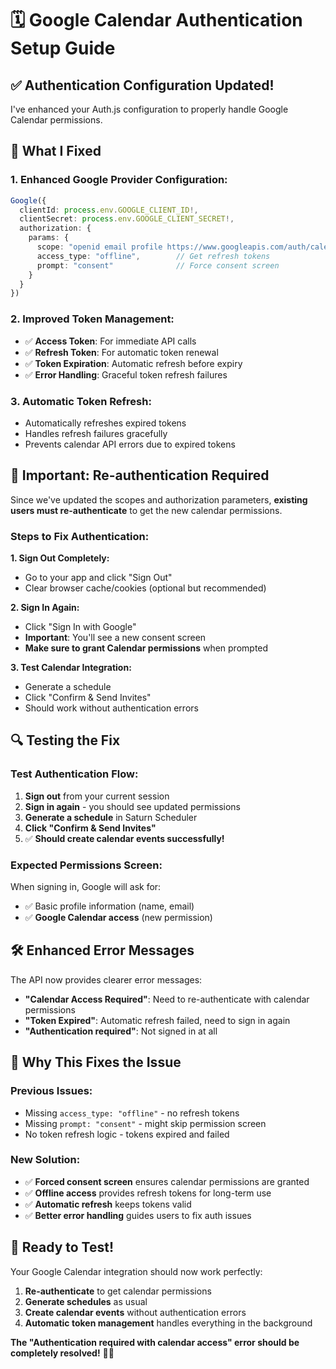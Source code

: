 # 🗓️ Google Calendar Authentication Setup Guide

## ✅ **Authentication Configuration Updated!**

I've enhanced your Auth.js configuration to properly handle Google Calendar permissions.

## 🔧 **What I Fixed**

### **1. Enhanced Google Provider Configuration:**
```typescript
Google({
  clientId: process.env.GOOGLE_CLIENT_ID!,
  clientSecret: process.env.GOOGLE_CLIENT_SECRET!,
  authorization: {
    params: {
      scope: "openid email profile https://www.googleapis.com/auth/calendar",
      access_type: "offline",        // Get refresh tokens
      prompt: "consent"              // Force consent screen
    }
  }
})
```

### **2. Improved Token Management:**
- ✅ **Access Token**: For immediate API calls
- ✅ **Refresh Token**: For automatic token renewal
- ✅ **Token Expiration**: Automatic refresh before expiry
- ✅ **Error Handling**: Graceful token refresh failures

### **3. Automatic Token Refresh:**
- Automatically refreshes expired tokens
- Handles refresh failures gracefully
- Prevents calendar API errors due to expired tokens

## 🚨 **Important: Re-authentication Required**

Since we've updated the scopes and authorization parameters, **existing users must re-authenticate** to get the new calendar permissions.

### **Steps to Fix Authentication:**

**1. Sign Out Completely:**
- Go to your app and click "Sign Out"
- Clear browser cache/cookies (optional but recommended)

**2. Sign In Again:**
- Click "Sign In with Google"
- **Important**: You'll see a new consent screen
- **Make sure to grant Calendar permissions** when prompted

**3. Test Calendar Integration:**
- Generate a schedule
- Click "Confirm & Send Invites"
- Should work without authentication errors

## 🔍 **Testing the Fix**

### **Test Authentication Flow:**
1. **Sign out** from your current session
2. **Sign in again** - you should see updated permissions
3. **Generate a schedule** in Saturn Scheduler
4. **Click "Confirm & Send Invites"**
5. ✅ **Should create calendar events successfully!**

### **Expected Permissions Screen:**
When signing in, Google will ask for:
- ✅ Basic profile information (name, email)
- ✅ **Google Calendar access** (new permission)

## 🛠️ **Enhanced Error Messages**

The API now provides clearer error messages:

- **"Calendar Access Required"**: Need to re-authenticate with calendar permissions
- **"Token Expired"**: Automatic refresh failed, need to sign in again
- **"Authentication required"**: Not signed in at all

## 🎯 **Why This Fixes the Issue**

### **Previous Issues:**
- Missing `access_type: "offline"` - no refresh tokens
- Missing `prompt: "consent"` - might skip permission screen
- No token refresh logic - tokens expired and failed

### **New Solution:**
- ✅ **Forced consent screen** ensures calendar permissions are granted
- ✅ **Offline access** provides refresh tokens for long-term use
- ✅ **Automatic refresh** keeps tokens valid
- ✅ **Better error handling** guides users to fix auth issues

## 🎊 **Ready to Test!**

Your Google Calendar integration should now work perfectly:

1. **Re-authenticate** to get calendar permissions
2. **Generate schedules** as usual
3. **Create calendar events** without authentication errors
4. **Automatic token management** handles everything in the background

**The "Authentication required with calendar access" error should be completely resolved!** 📅✨
